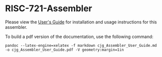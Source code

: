 # RISC-721-Assembler

Please view the [User's Guide](http://assembler.connorgoldberg.com) for installation and usage instructions for this assembler.

To build a pdf version of the documentation, use the following command:

`pandoc --latex-engine=xelatex -f markdown cjg_Assembler_User_Guide.md -o cjg_Assembler_User_Guide.pdf -V geometry:margin=1in`
